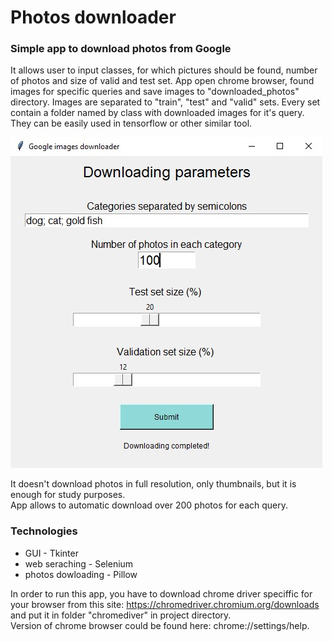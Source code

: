 # Photos downloader
### Simple app to download photos from Google
It allows user to input classes, for which pictures should be found, number of photos and size of valid and test set. 
App open chrome browser, found images for specific queries and save images to "downloaded_photos" directory.
Images are separated to "train", "test" and "valid" sets. Every set contain a folder named by class with downloaded images for it's query.
They can be easily used in tensorflow or other similar tool.

![interface](https://github.com/mklimek001/photos-downloader/blob/main/app_window.jpg)

It doesn't download photos in full resolution, only thumbnails, but it is enough for study purposes.  
App allows to automatic download over 200 photos for each query.

### Technologies
* GUI - Tkinter
* web seraching - Selenium
* photos dowloading - Pillow
  
In order to run this app, you have to download chrome driver speciffic for your browser from this site: https://chromedriver.chromium.org/downloads and put it in folder 
"chromediver" in project directory.   
Version of chrome browser could be found here: chrome://settings/help.
